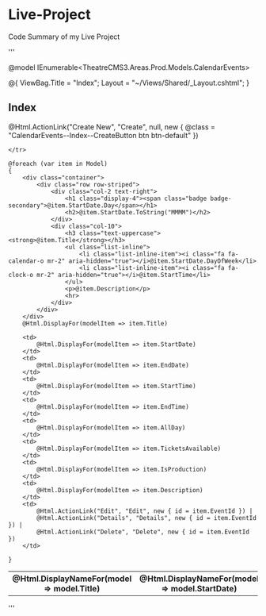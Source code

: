 # Live-Project
Code Summary of my Live Project


  '''

@model IEnumerable<TheatreCMS3.Areas.Prod.Models.CalendarEvents>

@{
    ViewBag.Title = "Index";
    Layout = "~/Views/Shared/_Layout.cshtml";
}

<h2>Index</h2>

<p>
    @Html.ActionLink("Create New", "Create", null, new { @class = "CalendarEvents--Index--CreateButton btn btn-default" })
</p>
<table class="table">
    <tr>
        <th>
            @Html.DisplayNameFor(model => model.Title)
        </th>
        <th>
            @Html.DisplayNameFor(model => model.StartDate)
        </th>
        <th>
            @Html.DisplayNameFor(model => model.EndDate)
        </th>
        <th>
            @Html.DisplayNameFor(model => model.StartTime)
        </th>
        <th>
            @Html.DisplayNameFor(model => model.EndTime)
        </th>
        <th>
            @Html.DisplayNameFor(model => model.AllDay)
        </th>
        <th>
            @Html.DisplayNameFor(model => model.TicketsAvailable)
        </th>
        <th>
            @Html.DisplayNameFor(model => model.IsProduction)
        </th>
        <th>
            @Html.DisplayNameFor(model => model.Description)
        </th>

    </tr>

    @foreach (var item in Model)
    {
        <div class="container">
            <div class="row row-striped">
                <div class="col-2 text-right">
                    <h1 class="display-4"><span class="badge badge-secondary">@item.StartDate.Day</span></h1>
                    <h2>@item.StartDate.ToString("MMMM")</h2>
                </div>
                <div class="col-10">
                    <h3 class="text-uppercase"><strong>@item.Title</strong></h3>
                    <ul class="list-inline">
                        <li class="list-inline-item"><i class="fa fa-calendar-o mr-2" aria-hidden="true"></i>@item.StartDate.DayOfWeek</li>
                        <li class="list-inline-item"><i class="fa fa-clock-o mr-2" aria-hidden="true"></i>@item.StartTime</li>
                    </ul>
                    <p>@item.Description</p>
                    <hr>
                </div>
            </div>
        </div>
        @Html.DisplayFor(modelItem => item.Title)

        <td>
            @Html.DisplayFor(modelItem => item.StartDate)
        </td>
        <td>
            @Html.DisplayFor(modelItem => item.EndDate)
        </td>
        <td>
            @Html.DisplayFor(modelItem => item.StartTime)
        </td>
        <td>
            @Html.DisplayFor(modelItem => item.EndTime)
        </td>
        <td>
            @Html.DisplayFor(modelItem => item.AllDay)
        </td>
        <td>
            @Html.DisplayFor(modelItem => item.TicketsAvailable)
        </td>
        <td>
            @Html.DisplayFor(modelItem => item.IsProduction)
        </td>
        <td>
            @Html.DisplayFor(modelItem => item.Description)
        </td>
        <td>
            @Html.ActionLink("Edit", "Edit", new { id = item.EventId }) |
            @Html.ActionLink("Details", "Details", new { id = item.EventId }) |
            @Html.ActionLink("Delete", "Delete", new { id = item.EventId })
        </td>

    }

</table>
'''
